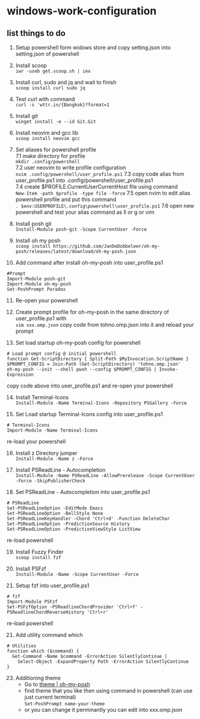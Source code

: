# windows-work-configuration

## list things to do 

1. Setup powershell form widows store and copy setting.json into setting.json of powershell 

2. Install scoop  
```iwr -useb get.scoop.sh | iex```  

3. Install curl, sudo and jq and wait to finish  
```scoop install curl sudo jq```  

4. Test curl with command  
```curl -s 'wttr.in/{Bangkok}?format=1```  

5. Install git   
```winget install -e --id Git.Git```  

6. Install neovim and gcc lib  
```scoop install neovim gcc```

7. Set aliases for powershell profile  
    7.1 make directory for profile  
    ```mkdir .config/powershell```  
    7.2 user neovim to write profile configuration  
    ```nvim .config/powershell/user_profile.ps1```
    7.3 copy code alias from user_profile.ps1 into .config/powershell/user_profile.ps1  
    7.4 create $PROFILE.CurrentUserCurrentHost file using command  
    ```New-Item -path $profile -type file -force```
    7.5 open nvim to edit alias powershell profile and put this command  
    ```. $env:USERPROFILE\.config\powershell\user_profile.ps1```
    7.6 open new powershell and test your alias command as ll or g or vim  

8. Install posh git  
```Install-Module posh-git -Scope CurrentUser -Force```

9. Install oh my posh  
```scoop install https://github.com/JanDeDobbeleer/oh-my-posh/releases/latest/download/oh-my-posh.json```

10. Add command after install oh-my-posh into user_profile.ps1  

```
#Prompt
Import-Module posh-git
Import-Module oh-my-posh
Set-PoshPrompt Paradox
```

11. Re-open your powershell  

12. Create prompt profile for oh-my-posh in the same directory of user_profile.ps1 with  
```vim xxx.omp.json```
copy code from tohno.omp.json into it and reload your prompt  

13. Set load startup oh-my-posh config for powershell  
```
# Load prompt config @ initial powershell
function Get-ScriptDirectory { Split-Path $MyInvocation.ScriptName }
$PROMPT_CONFIG = Join-Path (Get-ScriptDirectory) 'tohno.omp.json'
oh-my-posh --init --shell pwsh --config $PROMPT_CONFIG | Invoke-Expression
```  
copy code above into user_profile.ps1 and re-open your powershell  

14. Install Terminal-Icons  
```Install-Module -Name Terminal-Icons -Repository PSGallery -Force```

15. Set Load startup Terminal-Icons config into user_profile.ps1  
```
# Terminal-Icons
Import-Module -Name Terminal-Icons
```  
re-load your powershell  

16. Install z Directory jumper  
```Install-Module -Name z -Force```

17. Install PSReadLine - Autocompletion  
```Install-Module -Name PSReadLine -AllowPrerelease -Scope CurrentUser -Force -SkipPublisherCheck```

18. Set PSReadLine - Autocompletion into user_profile.ps1  
```
# PSReadLine
Set-PSReadLineOption -EditMode Emacs
Set-PSReadLineOption -BellStyle None
Set-PSReadLineKeyHandler -Chord 'Ctrl+d' -Function DeleteChar
Set-PSReadLineOption -PredictionSource History
Set-PSReadLineOption -PredictionViewStyle ListView
```  
re-load powershell  

19. Install Fuzzy Finder  
```scoop install fzf```

20. Install PSFzf  
```Install-Module -Name -Scope CurrentUser -Force```

21. Setup fzf into user_profile.ps1  
```
# fzf
Import-Module PSFzf
Set-PSFzfOption -PSReadlineChordProvider 'Ctrl+f' -PSReadlineChordReverseHistory 'Ctrl+r'
```  
re-load powershell  

21. Add utility command which  
```
# Utilities
function which ($command) {
  Get-Command -Name $command -ErrorAction SilentlyContinue |
    Select-Object -ExpandProperty Path -ErrorAction SilentlyContinue
}
```  

23. Additioning theme   
    - Go to [theme | oh-my-posh](https://ohmyposh.dev/docs/themes)
    - find theme that you like then using command in powershell (can use just current terminal)  
      ```Set-PoshPrompt name-your-theme```
    - or you can change it perminantly you can edit into xxx.omp.json
